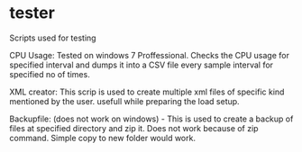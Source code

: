 # tester
Scripts used for testing

CPU Usage: Tested on windows 7 Proffessional. Checks the CPU usage for specified interval and dumps it into a CSV file every sample interval for specified no of times. 

XML creator: This scrip is used to create multiple xml files of specific kind mentioned by the user. usefull while preparing the load setup. 

Backupfile: (does not work on windows) - This is used to create a backup of files at specified directory and zip it. Does not work because of zip command. Simple copy to new folder would work. 
